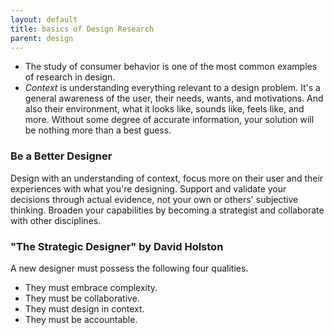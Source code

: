 ```yaml
---
layout: default
title: basics of Design Research
parent: design
---
```


- The study of consumer behavior is one of the most common examples of research in design.
-  *Context* is understanding everything relevant to a design problem. It's a general awareness of the user, their needs, wants, and motivations. And also their environment, what it looks like, sounds like, feels like, and more. Without some degree of accurate information, your solution will be nothing more than a best guess. 

### Be a Better Designer

  Design with an understanding of context, focus more on their user and their experiences with what you're designing. Support and validate your decisions through actual evidence, not your own or others' subjective thinking. Broaden your capabilities by becoming a strategist and collaborate with other disciplines. 

### "The Strategic Designer" by David Holston
A new designer must possess the following four qualities. 
- They must embrace complexity.
-  They must be collaborative. 
- They must design in context. 
- They must be accountable. 